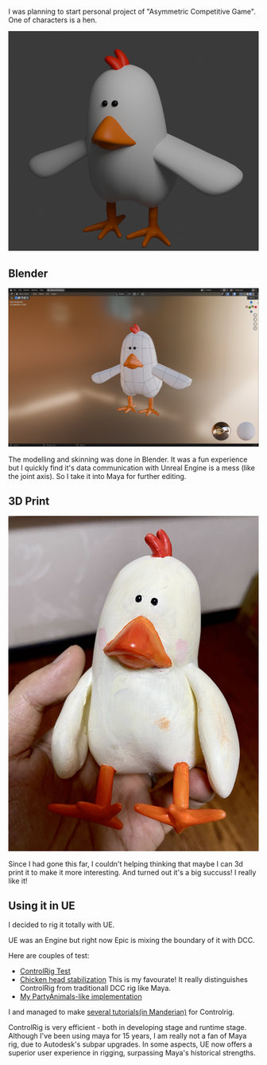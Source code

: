 I was planning to start personal project of "Asymmetric Competitive Game". One of characters is a hen.

![Character](/assets/img/posts-202402/202402-3d.png)

## Blender

![blender](/assets/img/posts-202402/202402-blender.png)

The modelling and skinning was done in Blender. It was a fun experience but I quickly find it's data communication with Unreal Engine is a mess (like the joint axis). So I take it into Maya for further editing.

## 3D Print

![blender](/assets/img/posts-202402/202402-3d-print.jpg)

Since I had gone this far, I couldn't helping thinking that maybe I can 3d print it to make it more interesting. And turned out it's a big succuss! I really like it!

## Using it in UE

I decided to rig it totally with UE.

UE was an Engine but right now Epic is mixing the boundary of it with DCC.

Here are couples of test:
- [ControlRig Test](https://www.youtube.com/watch?v=oiiPb0PypwI)
- [Chicken head stabilization](https://www.youtube.com/watch?v=JxMt4_a3HoI) This is my favourate! It really distinguishes ControlRig from traditionall DCC rig like Maya.
- [My PartyAnimals-like implementation](https://www.bilibili.com/video/BV1nW421N7vQ/?spm_id_from=333.788&vd_source=045ce34fc7fb069bf01c6f6216b74fb9)

I and managed to make [several tutorials(in Manderian)](https://space.bilibili.com/514800845/channel/collectiondetail?sid=2118980) for Controlrig.

ControlRig is very efficient - both in developing stage and runtime stage. Although I've been using maya for 15 years, I am really not a fan of Maya rig, due to Autodesk's subpar upgrades. In some aspects, UE now offers a superior user experience in rigging, surpassing Maya's historical strengths.
